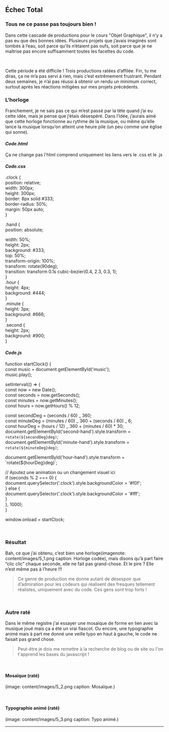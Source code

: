 <br class="breakpage">

<br class="breakpage">

## Échec Total

### Tous ne ce passe pas toujours bien !

Dans cette cascade de productions pour le cours "Objet Graphique", il n’y a pas eu que des bonnes idées. Plusieurs projets que j’avais imaginés sont tombés à l’eau, soit parce qu’ils n’étaient pas oufs, soit parce que je ne maîtrise pas encore suffisamment toutes les facettes du code.

<br>

Cette période a été difficile ! Trois productions ratées d’affilée. Fin, tu me diras, ça ne m’a pas servi à rien, mais c’est extrêmement frustrant. Pendant deux semaines, je n’ai pas réussi à obtenir un rendu un minimum correct, surtout après les réactions mitigées sur mes projets précédents.

### L'horloge

Franchement, je ne sais pas ce qui m’est passé par la tête quand j’ai eu cette idée, mais je pense que j’étais désespéré. Dans l’idée, j’aurais aimé que cette horloge fonctionne au rythme de la musique, ou même qu’elle lance la musique lorsqu’on atteint une heure pile (un peu comme une église qui sonne).

#### **_Code.html_**

<div class="codehtml">
Ça ne change pas l'html comprend uniquement les liens vers le .css et le .js
</div>

#### **_Code.css_**

<div class="codecss">
.clock { <br>
  position: relative; <br>
  width: 300px; <br>
  height: 300px; <br>
  border: 8px solid #333; <br>
  border-radius: 50%; <br>
  margin: 50px auto; <br>
}

.hand { <br>
position: absolute; <br>

</div>

  <div class="codecss">

width: 50%; <br>
height: 2px; <br>
background: #333; <br>
top: 50%; <br>
transform-origin: 100%; <br>
transform: rotate(90deg); <br>
transition: transform 0.1s cubic-bezier(0.4, 2.3, 0.3, 1); <br>
}
<br>
.hour { <br>
height: 4px; <br>
background: #444; <br>
}
<br>
.minute { <br>
height: 3px; <br>
background: #666; <br>
}
<br>
.second { <br>
height: 2px; <br>
background: #900; <br>
}

</div>

#### **_Code.js_**

<div class="codejs">
function startClock() { <br>
  const music = document.getElementById('music'); <br>
  music.play(); <br>
  
  setInterval(() => { <br>
      const now = new Date(); <br>
      const seconds = now.getSeconds(); <br>
      const minutes = now.getMinutes(); <br>
      const hours = now.getHours() % 12; <br>

const secondDeg = (seconds / 60) _ 360; <br>
const minuteDeg = (minutes / 60) _ 360 + (seconds / 60) _ 6; <br>
const hourDeg = (hours / 12) _ 360 + (minutes / 60) \* 30; <br>
document.getElementById('second-hand').style.transform = `rotate(${secondDeg}deg)`; <br>
document.getElementById('minute-hand').style.transform = `rotate(${minuteDeg}deg)`; <br>

  </div>

  <div class="codejs">
  document.getElementById('hour-hand').style.transform = `rotate(${hourDeg}deg)`; <br>

// Ajoutez une animation ou un changement visuel ici <br>
if (seconds % 2 === 0) { <br>
document.querySelector('.clock').style.backgroundColor = '#f0f'; <br>
} else { <br>
document.querySelector('.clock').style.backgroundColor = '#fff'; <br>
} <br>
}, 1000); <br>
}

window.onload = startClock; <br>

</div>

<br>

### Résultat

Bah, ce que j’ai obtenu, c’est bien une horloge(imagenote: content/images/5_1.png caption: Horloge codée), mais disons qu’à part faire “clic clic” chaque seconde, elle ne fait pas grand-chose. Et le pire ? Elle n’est même pas à l’heure !!!

> Ce genre de production me donne autant de désespoir que d’admiration pour les codeurs qui réalisent des fresques tellement réalistes, uniquement avec du code. Ces gens sont trop forts !

<br>

### Autre raté

Dans le même registre j'ai essayer une mosaïque de forme en lien avec la musique joué mais ça a été un vrai fiascot. Ou encore, une typographie animé mais à part me donné une veille typo en haut à gauche, le code ne faisait pas grand chose.

> Peut-être je dois me remettre à la recherche de blog ou de site ou l'on t'apprend les bases du javascript !

<br class="breakpage">

#### **Mosaïque (raté)**

(image: content/images/5_2.png caption: Mosaïque.)

<br>

#### **Typographie animé (raté)**

(image: content/images/5_3.png caption: Typo animé.)

---
